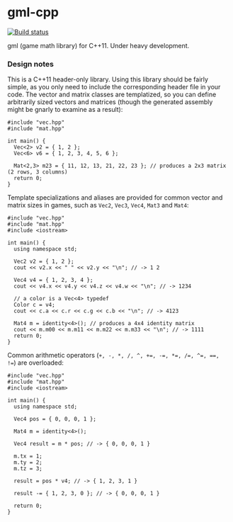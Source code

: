 # gml-cpp
[![Build status](https://travis-ci.org/davidyu/gml-cpp.svg?branch=master)](https://travis-ci.org/davidyu/gml-cpp/builds)

gml (game math library) for C++11. Under heavy development.

### Design notes

This is a C++11 header-only library. Using this library should be fairly simple, as you only need to include the corresponding header file in your code. The vector and matrix classes are templatized, so you can define arbitrarily sized vectors and matrices (though the generated assembly might be gnarly to examine as a result):

```
#include "vec.hpp"
#include "mat.hpp"

int main() {
  Vec<2> v2 = { 1, 2 };
  Vec<6> v6 = { 1, 2, 3, 4, 5, 6 };
  
  Mat<2,3> m23 = { 11, 12, 13, 21, 22, 23 }; // produces a 2x3 matrix (2 rows, 3 columns)
  return 0;
}

```

Template specializations and aliases are provided for common vector and matrix sizes in games, such as `Vec2`, `Vec3`, `Vec4`, `Mat3` and `Mat4`:

```
#include "vec.hpp"
#include "mat.hpp"
#include <iostream>

int main() {
  using namespace std;
  
  Vec2 v2 = { 1, 2 };
  cout << v2.x << " " << v2.y << "\n"; // -> 1 2
  
  Vec4 v4 = { 1, 2, 3, 4 };
  cout << v4.x << v4.y << v4.z << v4.w << "\n"; // -> 1234
  
  // a color is a Vec<4> typedef
  Color c = v4;
  cout << c.a << c.r << c.g << c.b << "\n"; // -> 4123
  
  Mat4 m = identity<4>(); // produces a 4x4 identity matrix
  cout << m.m00 << m.m11 << m.m22 << m.m33 << "\n"; // -> 1111
  return 0;
}
```

Common arithmetic operators (`+, -, *, /, ^, +=, -=, *=, /=, ^=, ==, !=`) are overloaded:

```
#include "vec.hpp"
#include "mat.hpp"
#include <iostream>

int main() {
  using namespace std;
  
  Vec4 pos = { 0, 0, 0, 1 };
  
  Mat4 m = identity<4>();
  
  Vec4 result = m * pos; // -> { 0, 0, 0, 1 }
  
  m.tx = 1;
  m.ty = 2;
  m.tz = 3;
  
  result = pos * v4; // -> { 1, 2, 3, 1 }
  
  result -= { 1, 2, 3, 0 }; // -> { 0, 0, 0, 1 }
  
  return 0;
}
```
